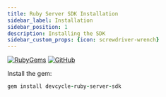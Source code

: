 ```yaml
---
title: Ruby Server SDK Installation
sidebar_label: Installation
sidebar_position: 1
description: Installing the SDK
sidebar_custom_props: {icon: screwdriver-wrench}
---
```


[![RubyGems](https://badgen.net/rubygems/v/devcycle-ruby-server-sdk/latest)](https://rubygems.org/gems/devcycle-ruby-server-sdk)
[![GitHub](https://img.shields.io/github/stars/devcyclehq/ruby-server-sdk.svg?style=social&label=Star&maxAge=2592000)](https://github.com/DevCycleHQ/ruby-server-sdk)


Install the gem:

```ruby 
gem install devcycle-ruby-server-sdk
```
